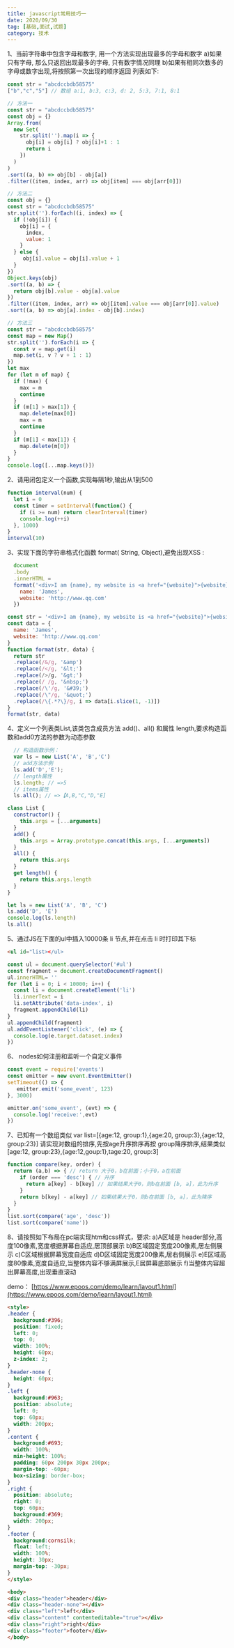 ```yaml
---
title: javascript常用技巧一
date: 2020/09/30
tag: [基础,面试,试题]
category: 技术
---
```


1、当前字符串中包含字母和数字, 用一个方法实现出现最多的字母和数字 
a)如果只有字母, 那么只返回出现最多的字母, 只有数字情况同理
b)如果有相同次数多的字母或数字出现,将按照第一次出现的顺序返回
列表如下:
```javascript
const str = "abcdccbdb58575" 
["b","c","5"] // 数组 a:1, b:3, c:3, d: 2, 5:3, 7:1, 8:1
```
```javascript
// 方法一
const str = "abcdccbdb58575" 
const obj = {}
Array.from(
  new Set(
    str.split('').map(i => {
      obj[i] = obj[i] ? obj[i]+1 : 1
      return i
    })
  )
)
.sort((a, b) => obj[b] - obj[a])
.filter((item, index, arr) => obj[item] === obj[arr[0]])

// 方法二
const obj = {}
const str = "abcdccbdb58575"
str.split('').forEach((i, index) => {
  if (!obj[i]) {
    obj[i] = {
      index,
      value: 1
    }
  } else {
     obj[i].value = obj[i].value + 1
  }
})
Object.keys(obj)
.sort((a, b) => {
  return obj[b].value - obj[a].value
})
.filter((item, index, arr) => obj[item].value === obj[arr[0]].value)
.sort((a, b) => obj[a].index - obj[b].index)

// 方法三
const str = "abcdccbdb58575"
const map = new Map()
str.split('').forEach(i => {
  const v = map.get(i)
  map.set(i, v ? v + 1 : 1)
})
let max
for (let m of map) {
  if (!max) {
    max = m
    continue
  }
  if (m[1] > max[1]) {
    map.delete(max[0])
    max = m
    continue
  }
  if (m[1] < max[1]) {
    map.delete(m[0])
  }
}
console.log([...map.keys()])
```


2、请用闭包定义一个函数,实现每隔1秒,输出从1到500
```javascript
function interval(num) {
  let i = 0
  const timer = setInterval(function() {
    if (i >= num) return clearInterval(timer)
    console.log(++i)
  }, 1000)
}
interval(10)
```

3、实现下面的字符串格式化函数 format( String, Object),避免出现XSS :
```javascript
  document
  .body
  .innerHTML = 
  format('<div>I am {name}, my website is <a href="{website}">{website}</a></div>',{
    name: 'James',
    website: 'http://www.qq.com'
  })
```
```javascript
const str = '<div>I am {name}, my website is <a href="{website}">{website}</a></div>'
const data = {
  name: 'James',
  website: 'http://www.qq.com'
}
function format(str, data) {
  return str
  .replace(/&/g, '&amp')
  .replace(/</g, '&lt;')
  .replace(/>/g, '&gt;')
  .replace(/ /g, '&nbsp;')
  .replace(/\'/g, '&#39;')
  .replace(/\"/g, '&quot;')
  .replace(/\{.*?\}/g, i => data[i.slice(1, -1)])
}
format(str, data)
```

4、定义一个列表类List,该类包含成员方法 add()、all() 和属性 length,要求构造函数和add0方法的参数为动态参数
```javascript
  // 构造函数示例：
  var ls = new List('A', 'B','C')
  // add方法示例
  ls.add('D','E');
  // length属性
  ls.length; // =>5
  // items属性
  ls.all(); // =>【A,B,"C,"D,"E]
```

```javascript
class List {
  constructor() {
    this.args = [...arguments]
  }
  add() {
    this.args = Array.prototype.concat(this.args, [...arguments])
  }
  all() {
    return this.args
  }
  get length() {
    return this.args.length
  }
}

let ls = new List('A', 'B', 'C')
ls.add('D', 'E')
console.log(ls.length)
ls.all()
```


5、通过JS在下面的ul中插入10000条 li 节点,并在点击 li 时打印其下标
```html
<ul id="list></ul>
```
```javascript
const ul = document.querySelector('#ul')
const fragment = document.createDocumentFragment()
ul.innerHTML= ''
for (let i = 0; i < 10000; i++) {
  const li = document.createElement('li')
  li.innerText = i
  li.setAttribute('data-index', i)
  fragment.appendChild(li)
}
ul.appendChild(fragment)
ul.addEventListener('click', (e) => {
  console.log(e.target.dataset.index)
})
```


6、 nodes如何注册和监听一个自定义事件
```javascript
const event = require('events')
const emitter = new event.EventEmitter()
setTimeout(() => {
   emitter.emit('some_event', 123)
}, 3000)

emitter.on('some_event', (evt) => {
  console.log('receive:',evt)
})
```

7、已知有一个数组类似 var list=[{age:12, group:1},{age:20, group:3},{age:12, group:23}]
请实现对数组的排序,先按age升序排序再按 group降序排序,结果类似[age:12, group:23},{age:12,goup:1},tage:20, group:3]

```javascript
function compare(key, order) { 
  return (a,b) => { // return 大于0，b在前面；小于0，a在前面
    if (order === 'desc') { // 升序
      return a[key] - b[key] // 如果结果大于0，则b在前面 [b, a]，此为升序
    }
    return b[key] - a[key] // 如果结果大于0，则b在前面 [b, a]，此为降序
  }
}
list.sort(compare('age', 'desc'))
list.sort(compare('name'))
```

8、请按照如下布局在pc端实现htm和css样式，要求:
a)A区域是 header部分,高度100像素,宽度根据屏幕自适应,居顶部展示
b)B区域固定宽度200像素,居左侧展示
c)C区域根据屏幕宽度自适应
d)D区域固定宽度200像素,居右侧展示
e)E区域高度80像素,宽度自适应,当整体内容不够满屏展示,E居屏幕底部展示
f)当整体内容超出屏幕高度,出现垂直滚动

demo：
[https://www.epoos.com/demo/learn/layout1.html](https://www.epoos.com/demo/learn/layout1.html)

```html
<style>
.header {
  background:#396;
  position: fixed;
  left: 0;
  top: 0;
  width: 100%;
  height: 60px;
  z-index: 2;
}
.header-none {
  height: 60px;
}
.left {
  background:#963;
  position: absolute;
  left: 0;
  top: 60px;
  width: 200px;
}
.content {
  background:#693;
  width: 100%;
  min-height: 100%;
  padding: 60px 200px 30px 200px;
  margin-top: -60px;
  box-sizing: border-box;
}
.right {
  position: absolute;
  right: 0;
  top: 60px;
  background:#369;
  width: 200px;
}
.footer {
  background:cornsilk;
  float: left;
  width: 100%;
  height: 30px;
  margin-top: -30px;
}
</style>

<body>
<div class="header">header</div>
<div class="header-none"></div>
<div class="left">left</div>
<div class="content" contenteditable="true"></div>
<div class="right">right</div>
<div class="footer">footer</div>
</body>
```

